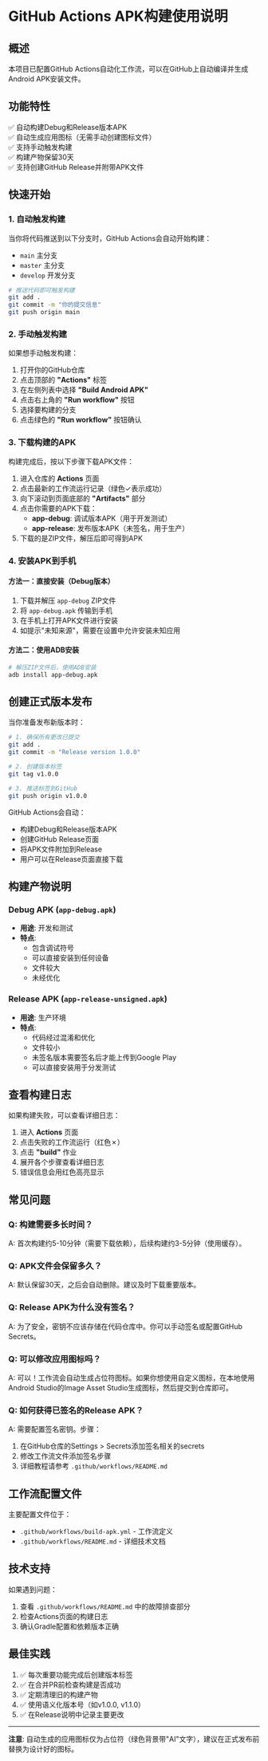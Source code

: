 # GitHub Actions APK构建使用说明

## 概述

本项目已配置GitHub Actions自动化工作流，可以在GitHub上自动编译并生成Android APK安装文件。

## 功能特性

✅ 自动构建Debug和Release版本APK  
✅ 自动生成应用图标（无需手动创建图标文件）  
✅ 支持手动触发构建  
✅ 构建产物保留30天  
✅ 支持创建GitHub Release并附带APK文件  

## 快速开始

### 1. 自动触发构建

当你将代码推送到以下分支时，GitHub Actions会自动开始构建：

- `main` 主分支
- `master` 主分支
- `develop` 开发分支

```bash
# 推送代码即可触发构建
git add .
git commit -m "你的提交信息"
git push origin main
```

### 2. 手动触发构建

如果想手动触发构建：

1. 打开你的GitHub仓库
2. 点击顶部的 **"Actions"** 标签
3. 在左侧列表中选择 **"Build Android APK"**
4. 点击右上角的 **"Run workflow"** 按钮
5. 选择要构建的分支
6. 点击绿色的 **"Run workflow"** 按钮确认

### 3. 下载构建的APK

构建完成后，按以下步骤下载APK文件：

1. 进入仓库的 **Actions** 页面
2. 点击最新的工作流运行记录（绿色✓表示成功）
3. 向下滚动到页面底部的 **"Artifacts"** 部分
4. 点击你需要的APK下载：
   - **app-debug**: 调试版本APK（用于开发测试）
   - **app-release**: 发布版本APK（未签名，用于生产）
5. 下载的是ZIP文件，解压后即可得到APK

### 4. 安装APK到手机

#### 方法一：直接安装（Debug版本）
1. 下载并解压 `app-debug` ZIP文件
2. 将 `app-debug.apk` 传输到手机
3. 在手机上打开APK文件进行安装
4. 如提示"未知来源"，需要在设置中允许安装未知应用

#### 方法二：使用ADB安装
```bash
# 解压ZIP文件后，使用ADB安装
adb install app-debug.apk
```

## 创建正式版本发布

当你准备发布新版本时：

```bash
# 1. 确保所有更改已提交
git add .
git commit -m "Release version 1.0.0"

# 2. 创建版本标签
git tag v1.0.0

# 3. 推送标签到GitHub
git push origin v1.0.0
```

GitHub Actions会自动：
- 构建Debug和Release版本APK
- 创建GitHub Release页面
- 将APK文件附加到Release
- 用户可以在Release页面直接下载

## 构建产物说明

### Debug APK (`app-debug.apk`)
- **用途**: 开发和测试
- **特点**: 
  - 包含调试符号
  - 可以直接安装到任何设备
  - 文件较大
  - 未经优化

### Release APK (`app-release-unsigned.apk`)
- **用途**: 生产环境
- **特点**:
  - 代码经过混淆和优化
  - 文件较小
  - 未签名版本需要签名后才能上传到Google Play
  - 可以直接安装用于分发测试

## 查看构建日志

如果构建失败，可以查看详细日志：

1. 进入 **Actions** 页面
2. 点击失败的工作流运行（红色✗）
3. 点击 **"build"** 作业
4. 展开各个步骤查看详细日志
5. 错误信息会用红色高亮显示

## 常见问题

### Q: 构建需要多长时间？
A: 首次构建约5-10分钟（需要下载依赖），后续构建约3-5分钟（使用缓存）。

### Q: APK文件会保留多久？
A: 默认保留30天，之后会自动删除。建议及时下载重要版本。

### Q: Release APK为什么没有签名？
A: 为了安全，密钥不应该存储在代码仓库中。你可以手动签名或配置GitHub Secrets。

### Q: 可以修改应用图标吗？
A: 可以！工作流会自动生成占位符图标。如果你想使用自定义图标，在本地使用Android Studio的Image Asset Studio生成图标，然后提交到仓库即可。

### Q: 如何获得已签名的Release APK？
A: 需要配置签名密钥。步骤：
1. 在GitHub仓库的Settings > Secrets添加签名相关的secrets
2. 修改工作流文件添加签名步骤
3. 详细教程请参考 `.github/workflows/README.md`

## 工作流配置文件

主要配置文件位于：
- `.github/workflows/build-apk.yml` - 工作流定义
- `.github/workflows/README.md` - 详细技术文档

## 技术支持

如果遇到问题：
1. 查看 `.github/workflows/README.md` 中的故障排查部分
2. 检查Actions页面的构建日志
3. 确认Gradle配置和依赖版本正确

## 最佳实践

1. ✅ 每次重要功能完成后创建版本标签
2. ✅ 在合并PR前检查构建是否成功
3. ✅ 定期清理旧的构建产物
4. ✅ 使用语义化版本号（如v1.0.0, v1.1.0）
5. ✅ 在Release说明中记录主要更改

---

**注意**: 自动生成的应用图标仅为占位符（绿色背景带"AI"文字），建议在正式发布前替换为设计好的图标。
